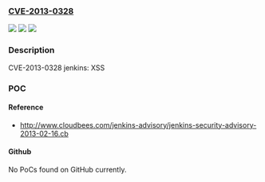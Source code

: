 ### [CVE-2013-0328](https://cve.mitre.org/cgi-bin/cvename.cgi?name=CVE-2013-0328)
![](https://img.shields.io/static/v1?label=Product&message=RHEL%206%20Version%20of%20OpenShift%20Enterprise&color=blue)
![](https://img.shields.io/static/v1?label=Version&message=!%200%3A1.502-1.el6op%20&color=brighgreen)
![](https://img.shields.io/static/v1?label=Vulnerability&message=Improper%20Neutralization%20of%20Input%20During%20Web%20Page%20Generation%20('Cross-site%20Scripting')&color=brighgreen)

### Description

CVE-2013-0328 jenkins: XSS

### POC

#### Reference
- http://www.cloudbees.com/jenkins-advisory/jenkins-security-advisory-2013-02-16.cb

#### Github
No PoCs found on GitHub currently.

